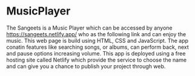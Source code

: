 # MusicPlayer
The Sangeets is a Music Player which can be accessed by anyone https://sangeets.netlify.app/ who as the following link and can enjoy the music.
This web page is build using HTML, CSS and JavaScript.
The app conatin features like searching songs, or albums, can perform back, next and pause options increasing volume.
This app is deployed using a free hosting site called Netlify which provide the service to choose the name and can give you a chance to publish your project through web.
